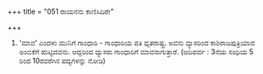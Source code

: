 +++
title = "051 ರಾಯನನು ಕಾಣಿಸಿದಿರೇ"

+++
1) 'ಮಾವ' ಎಂದಳು ಮುನಿಗೆ ಗಾಂಧಾರಿ - ಗಾಂಧಾರಿಯ ಪತಿ ಧೃತರಾಷ್ಟ್ರ. ಅವನು ವ್ಯಾಸರಿಂದ ಕಾಶಿರಾಜಪುತ್ರಿಯಾದ ಅಂಬಿಕೆಗೆ ಹುಟ್ಟಿದವನು. ಆದ್ದರಿಂದ ವ್ಯಾಸರು ಗಾಂಧಾರಿಗೆ ಮಾವನಾಗುತ್ತಾರೆ. (ಆದಿಪರ್ವ : 3ನೆಯ ಸಂಧಿಯ 5 ರಿಂದ 10ರವರೆಗಿನ ಪದ್ಯಗಳನ್ನು ನೋಡಿ)